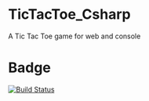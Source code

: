# TicTacToe_Csharp
A Tic Tac Toe game for web and console

# Badge
[![Build Status](https://travis-ci.com/chokonaira/TicTacToe_Csharp.svg?branch=master)](https://travis-ci.com/chokonaira/TicTacToe_Csharp)
